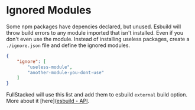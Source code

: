 # Ignored Modules

Some npm packages have depencies declared, but unused. Esbuild will throw build errors to any module imported that isn't installed. Even if you don't even use the module. Instead of installing useless packages, create a `./ignore.json` file and define the ignored modules.

```json
{
    "ignore": [
        "useless-module",
        "another-module-you-dont-use"
    ]
}
```

FullStacked will use this list and add them to esbuild `external` build option. More about it [here]([esbuild - API](https://esbuild.github.io/api/#external).
